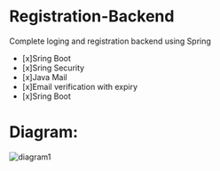 # Registration-Backend
Complete loging and registration backend using Spring

 - [x]Sring Boot
 - [x]Sring Security
 - [x]Java Mail
 - [x]Email verification with expiry
 - [x]Sring Boot
 
 # Diagram:
 ![diagram1](https://user-images.githubusercontent.com/40702606/104789980-15581a00-578e-11eb-998d-30f2e6a9f461.png)
